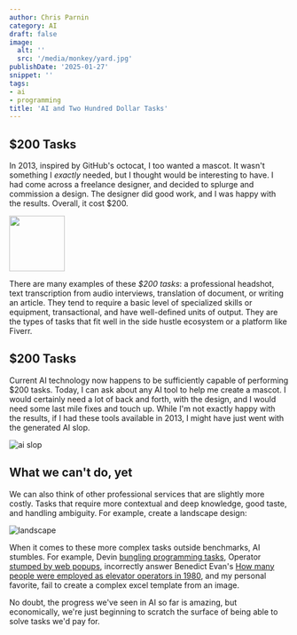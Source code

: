 ```yaml
---
author: Chris Parnin
category: AI
draft: false
image:
  alt: ''
  src: '/media/monkey/yard.jpg'
publishDate: '2025-01-27'
snippet: ''
tags:
- ai
- programming
title: 'AI and Two Hundred Dollar Tasks'
---
```


## $200 Tasks

In 2013, inspired by GitHub's octocat, I too wanted a mascot. It wasn't something I _exactly_ needed, but I thought would be interesting to have. I had come across a freelance designer, and decided to splurge and commission a design. The designer did good work, and I was happy with the results. Overall, it cost $200.

<img src="/media/monkey/Ninlabs_Monkey_Whole.png" width="100px"/>

There are many examples of these _$200 tasks_: a professional headshot, text transcription from audio interviews, translation of document, or writing an article. They tend to require a basic level of specialized skills or equipment, transactional, and have well-defined units of output. They are the types of tasks that fit well in the side hustle ecosystem or a platform like Fiverr.

## $200 Tasks

Current AI technology now happens to be sufficiently capable of performing $200 tasks. 
Today, I can ask about any AI tool to help me create a mascot. I would certainly need a lot of back and forth, with the design, and I would need some last mile fixes and touch up. While I'm not exactly happy with the results, if I had these tools available in 2013, I might have just went with the generated AI slop.

![ai slop](/media/monkey/AI_monkey.jpg)

## What we can't do, yet

We can also think of other professional services that are slightly more costly. Tasks that require more contextual and deep knowledge, good taste, and handling ambiguity. For example, create a landscape design:

![landscape](/media/monkey/yard.jpg)

When it comes to these more complex tasks outside benchmarks, AI stumbles. For example, Devin [bungling programming tasks](https://futurism.com/first-ai-software-engineer-devin-bungling-tasks), Operator [stumped by web popups](https://www.reddit.com/r/ChatGPTPro/comments/1i8jln3/i_am_among_the_first_people_to_gain_access_to/), incorrectly answer Benedict Evan's [How many people were employed as elevator operators in 1980](https://www.ben-evans.com/benedictevans/2025/1/the-problem-with-better-models), and my personal favorite, fail to create a complex excel template from an image.

No doubt, the progress we've seen in AI so far is amazing, but economically, we're just beginning to scratch the surface of being able to solve tasks we'd pay for.